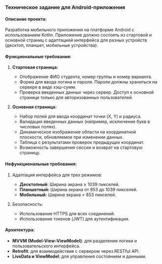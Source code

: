### Техническое задание для Android-приложения

#### Описание проекта:
Разработка мобильного приложения на платформе Android с использованием Kotlin. Приложение должно состоять из стартовой и основной страниц с адаптацией интерфейса для разных устройств (десктоп, планшет, мобильные устройства).

#### Функциональные требования:
1. **Стартовая страница:**
    - Отображение ФИО студента, номер группы и номер варианта.
    - Форма для ввода логина и пароля. Пароли должны храниться на сервере в виде хэш-сумм.
    - Проверка введенных данных через сервер. Доступ к основной странице только для авторизованных пользователей.

2. **Основная страница:**
    - Набор полей для ввода координат точки (X, Y) и радиуса.
    - Валидация введенных данных (например, исключение букв в числовых полях).
    - Динамическое изображение области на координатной плоскости, обновляемое при изменении данных.
    - Таблица с результатами проверок предыдущих координат.
    - Возможность завершения сессии и возврат на стартовую страницу.

#### Нефункциональные требования:
1. Адаптация интерфейса для трех режимов:
    - **Десктопный:** Ширина экрана ≥ 1039 пикселей.
    - **Планшетный:** Ширина экрана от 853 до 1039 пикселей.
    - **Мобильный:** Ширина экрана < 853 пикселей.

2. Безопасность:
    - Использование HTTPS для всех соединений.
    - Использование токенов (JWT) для аутентификации.

#### Архитектура:
- **MVVM (Model-View-ViewModel)**: для разделения логики и пользовательского интерфейса.
- **Retrofit**: для взаимодействия с сервером через RESTful API.
- **LiveData и ViewModel**: для управления состоянием и данными.
